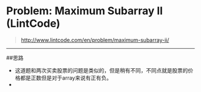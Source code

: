 # Problem: Maximum Subarray II (LintCode)

> http://www.lintcode.com/en/problem/maximum-subarray-ii/

-----
##思路
* 这道题和两次买卖股票的问题是类似的，但是稍有不同，不同点就是股票的价格都是正数但是对于array来说有正有负。
* 


















